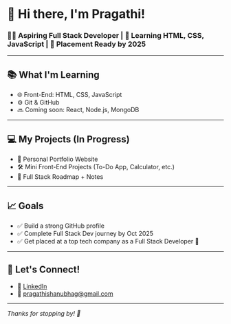 # 👋 Hi there, I'm Pragathi!  
### 👩‍💻 Aspiring Full Stack Developer | 🌱 Learning HTML, CSS, JavaScript | 🚀 Placement Ready by 2025

---

## 📚 What I'm Learning
- 🌐 Front-End: HTML, CSS, JavaScript
- ⚙️ Git & GitHub
- 🔜 Coming soon: React, Node.js, MongoDB

---

## 💻 My Projects (In Progress)
- 💼 Personal Portfolio Website
- 🛠️ Mini Front-End Projects (To-Do App, Calculator, etc.)
- 📘 Full Stack Roadmap + Notes

---

## 📈 Goals
- ✅ Build a strong GitHub profile
- ✅ Complete Full Stack Dev journey by Oct 2025
- ✅ Get placed at a top tech company as a Full Stack Developer 💼

---

## 🔗 Let's Connect!
- 💼 [LinkedIn](https://www.linkedin.com/in/pragathi-jayaprakash-1a51672a4) 
- 📧 pragathishanubhag@gmail.com

---

_Thanks for stopping by! 🌟_
